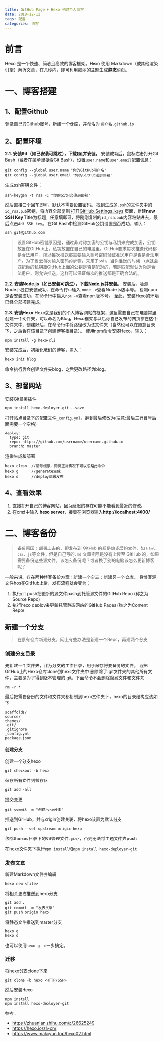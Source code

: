 ```yaml
---
title: GitHub Page + Hexo 搭建个人博客
date: 2018-12-12
tags: 配置
categories: 博客
---
```

# 前言
Hexo 是一个快速、简洁且高效的博客框架。Hexo 使用 Markdown（或其他渲染引擎）解析文章，在几秒内，即可利用靓丽的主题生成**静态**网页。
# 一、博客搭建
## 1、配置Github
登录自己的Github账号，新建一个仓库，并命名为 `用户名.github.io`
## 2、配置环境
**2.1. 安装Git（如已安装可跳过），下载[Git](https://git-scm.com/download/win)并安装。**
安装成功后，鼠标右击打开Git Bash（或者在菜单里搜索Git Bash），设置`user.name`和`user.email`配置信息：
```
git config --global user.name "你的GitHub用户名"
git config --global user.email "你的GitHub注册邮箱"
```
生成ssh密钥文件：
```
ssh-keygen -t rsa -C "你的GitHub注册邮箱"
```
然后直接三个回车即可，默认不需要设置密码。
找到生成的`.ssh`的文件夹中的`id_rsa.pub`密钥，将内容全部复制
打开[GitHub_Settings_keys](https://github.com/settings/keys) 页面，新建**new SSH Key**
Title为标题，任意填即可，将刚刚复制的`id_rsa.pub`内容粘贴进去，最后点击`Add SSH key`。
在Git Bash中检测GitHub公钥设置是否成功，输入：
```
ssh git@github.com
```
>设置GitHub密钥原因是，通过非对称加密的公钥与私钥来完成加密，公钥放置在GitHub上，私钥放置在自己的电脑里。GitHub要求每次推送代码都是合法用户，所以每次推送都需要输入账号密码验证推送用户是否是合法用户。为了省去每次输入密码的步骤，采用了ssh，当你推送的时候，git就会匹配你的私钥跟GitHub上面的公钥是否是配对的，若是匹配就认为你是合法用户，则允许推送。这样可以保证每次的推送都是正确合法的。

**2.2. 安装Node.js（如已安装可跳过），下载[Node.js](https://nodejs.org/en/download/)并安装。**
安装后，检测Node.js是否安装成功，在命令行中输入 `node -v`查看Node.js版本号。
检测npm是否安装成功，在命令行中输入`npm -v`查看npm版本号。
至此，安装Hexo的环境已经全部搭建完成。

**2.3. 安装Hexo**
Hexo就是我们的个人博客网站的框架，这里需要自己在电脑常里创建一个文件夹，可以命名为Blog，Hexo框架与以后你自己发布的网页都在这个文件夹中。创建好后，在命令行中将路径改为该文件夹（当然也可以在随意目录下，之后会在该目录下创建博客根目录）。
使用npm命令安装Hexo，输入：
```
npm install -g hexo-cli 
```
安装完成后，初始化我们的博客，输入：
```
hexo init blog
```
命令执行后会创建文件夹blog，之后更改路径为blog。
## 3、部署网站
安装Git部署插件
```
npm install hexo-deployer-git --save
```
打开站点目录下的配置文件`_config.yml`，翻到最后修改为(注意:最后三行冒号后面需要一个空格)
```
deploy:
  type: git
  repo: https://github.com/username/username.github.io
  branch: master
```
渲染生成和部署
```
hexo clean  //清除缓存，网页正常情况下可以忽略此命令
hexo g      //generate生成
hexo d      //deploy部署发布
```
## 4、查看效果
1. 直接打开自己的博客网站，因为延迟的存在可能不能看到最近的修改。
2. 在cmd中输入 **hexo server**，接着在浏览器输入**http://localhost:4000/**

# 二、博客备份
>备份原因：部署上去的，即发布到 GitHub 的都是编译后的文件，如 `html、css，js`等文件，但是自己写的`.md` 文章实际是没有上传至 GitHub 的，如果需要备份这些源文件，该怎么备份呢？或者换了别的电脑该怎么更新博客呢？

一般来说，存在两种博客备份方案：新建一个分支；新建另一个仓库。
将博客源文件hos在GitHub上后，发布流程就会变为：
1. 执行git push把更新的源文件push到托管源文件的GitHub Repo (称之为Source Repo)
2. 执行hexo deploy来更新托管静态网站的GitHub Pages (称之为Content Repo)
   
## 新建一个分支
>
>在原有仓库新建分支，网上有些办法是新建一个Repo，再建两个分支
### 创建分支目录
先新建一个文件夹，作为分支的工作目录，用于保存将要备份的文件。
再把GitHub上的Hexo仓库clone到hexo文件夹中
删除除了.git文件夹的其他所有文件，主要是为了得到版本管理的.git。下面命令不会删除隐藏文件和文件夹
~~~
rm -r *
~~~
最后把需要备份的文件和文件夹都复制到hexo文件夹下，hexo的目录结构应该如下
~~~
scaffolds/
source/
themes/
.git/
.gitignore
_config.yml
package.json
~~~

#### 创建分支
创建一个分支hexo
~~~
git checkout -b hexo
~~~
保存所有文件到暂存区
~~~
git add -all
~~~
提交变更
~~~
git commit -m "创建hexo分支"
~~~
推送到GitHub，并与origin创建关联，将hexo设置为默认分支
~~~
git push --set-upstream origin hexo
~~~
移除themes目录下的Git管理文件`.git/`，否则无法将主题文件夹push

在hexo文件夹下执行`npm install`和`npm install hexo-deployer-git`

### 发表文章
新建Markdown文件并编辑
~~~
hexo new <file>
~~~
将相关更改推送到hexo分支
~~~
git add .
git commit -m "发表文章"
git push origin hexo
~~~
将静态文件推送到master分支
~~~
hexo g
hexo d
~~~
也可以使用`hexo g -d`一步搞定。

### 迁移
将hexo分支clone下来
~~~
git clone -b hexo <HTTP/SSH>
~~~
然后安装Hexo
~~~
npm install
npm install hexo-deployer-git
~~~

参考：
- https://zhuanlan.zhihu.com/p/26625249
- https://hexo.io/zh-cn/
- https://www.makcyun.top/hexo02.html